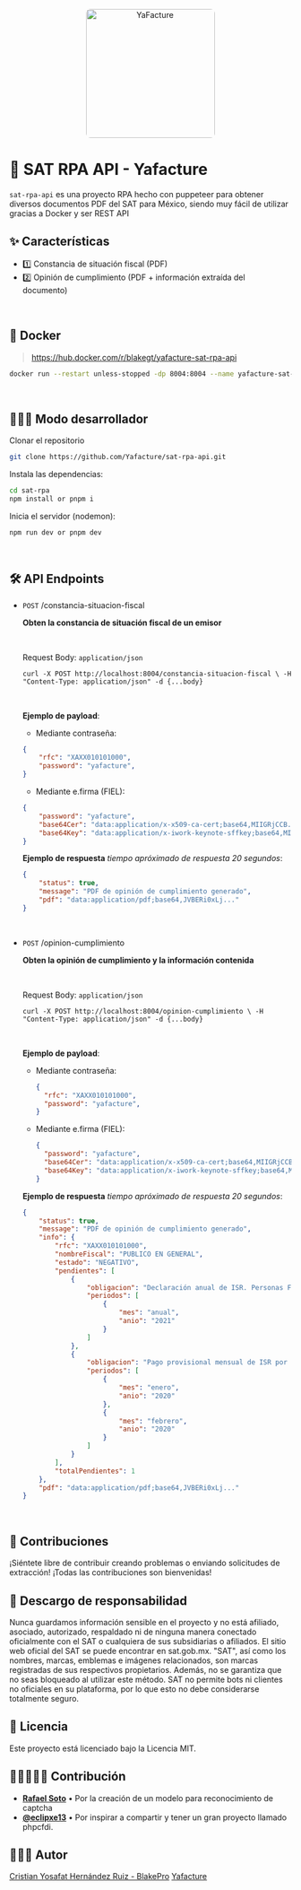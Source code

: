 <p align="center">
  <img width="230" src="https://cdn.yafacture.com/media/yafacture.png" alt="YaFacture" style="border-radius: 8px"/>
</p>

# 📱 SAT RPA API - Yafacture

`sat-rpa-api` es una proyecto RPA hecho con puppeteer para obtener diversos documentos PDF del SAT para México, siendo muy fácil de utilizar gracias a Docker y ser REST API

## ✨ Características

- 1️⃣ Constancia de situación fiscal (PDF)
- 2️⃣ Opinión de cumplimiento (PDF + información extraída del documento)

<br/>

## 🐳 Docker

> https://hub.docker.com/r/blakegt/yafacture-sat-rpa-api

```bash
docker run --restart unless-stopped -dp 8004:8004 --name yafacture-sat-rpa-api yafacture-sat-rpa-api:latest
```

<br/>

## 👨🏻‍💻 Modo desarrollador

Clonar el repositorio

```bash
git clone https://github.com/Yafacture/sat-rpa-api.git
```

Instala las dependencias:

```bash
cd sat-rpa
npm install or pnpm i
```

Inicia el servidor (nodemon):

```bash
npm run dev or pnpm dev
```

<br/>

## 🛠️ API Endpoints

- `POST` /constancia-situacion-fiscal
 
    **Obten la constancia de situación fiscal de un emisor**

    <br/>

    Request Body: `application/json`

    `curl -X POST http://localhost:8004/constancia-situacion-fiscal \
    -H "Content-Type: application/json" -d {...body}`

    <br/>
    
    **Ejemplo de payload**:

    - Mediante contraseña:
    
    ```json
    {
        "rfc": "XAXX010101000",
        "password": "yafacture",
    }
    ```
    
    - Mediante e.firma (FIEL):
    
    ```json
    {
        "password": "yafacture",
        "base64Cer": "data:application/x-x509-ca-cert;base64,MIIGRjCCB...",
        "base64Key": "data:application/x-iwork-keynote-sffkey;base64,MIIGRjCCB..."
    }
    ```
    
    **Ejemplo de respuesta** _tiempo apróximado de respuesta 20 segundos_:

    ```json
    {
        "status": true,
        "message": "PDF de opinión de cumplimiento generado",
        "pdf": "data:application/pdf;base64,JVBERi0xLj..."
    }
    ```
    <br/>

- `POST` /opinion-cumplimiento
 
    **Obten la opinión de cumplimiento y la información contenida**

    <br/>

    Request Body: `application/json`

    `curl -X POST http://localhost:8004/opinion-cumplimiento \
    -H "Content-Type: application/json" -d {...body}`

    <br/>
    
    **Ejemplo de payload**:

    - Mediante contraseña:
    
      ```json
      {
        "rfc": "XAXX010101000",
        "password": "yafacture",
      }
      ```
    
    - Mediante e.firma (FIEL):
    
      ```json
      {
        "password": "yafacture",
        "base64Cer": "data:application/x-x509-ca-cert;base64,MIIGRjCCB...",
        "base64Key": "data:application/x-iwork-keynote-sffkey;base64,MIIGRjCCB..."
      }
      ```
    
    **Ejemplo de respuesta** _tiempo apróximado de respuesta 20 segundos_:

    ```json
    {
        "status": true,
        "message": "PDF de opinión de cumplimiento generado",
        "info": {
            "rfc": "XAXX010101000",
            "nombreFiscal": "PUBLICO EN GENERAL",
            "estado": "NEGATIVO",
            "pendientes": [
                {
                    "obligacion": "Declaración anual de ISR. Personas Físicas.",
                    "periodos": [
                        {
                            "mes": "anual",
                            "anio": "2021"
                        }
                    ]
                },
                {
                    "obligacion": "Pago provisional mensual de ISR por servicios profesionales. Régimen de Actividades Empresariales y Profesionales",
                    "periodos": [
                        {
                            "mes": "enero",
                            "anio": "2020"
                        },
                        {
                            "mes": "febrero",
                            "anio": "2020"
                        }
                    ]
                }
            ],
            "totalPendientes": 1
        },
        "pdf": "data:application/pdf;base64,JVBERi0xLj..."
    }
    ```
<br/>

## 🤝 Contribuciones

¡Siéntete libre de contribuir creando problemas o enviando solicitudes de extracción! ¡Todas las contribuciones son bienvenidas!

## 🤝 Descargo de responsabilidad

Nunca guardamos información sensible en el proyecto y no está afiliado, asociado, autorizado, respaldado ni de ninguna manera conectado oficialmente con el SAT o cualquiera de sus subsidiarias o afiliados. El sitio web oficial del SAT se puede encontrar en sat.gob.mx. "SAT", así como los nombres, marcas, emblemas e imágenes relacionados, son marcas registradas de sus respectivos propietarios. Además, no se garantiza que no seas bloqueado al utilizar este método. SAT no permite bots ni clientes no oficiales en su plataforma, por lo que esto no debe considerarse totalmente seguro.


## 📜 Licencia

Este proyecto está licenciado bajo la Licencia MIT.

## 🧑🏻‍🤝‍🧑🏻 Contribución

- **[Rafael Soto](https://github.com/BoxFactura/sat-captcha-ai-model)** • Por la creación de un modelo para reconocimiento de captcha
- **[@eclipxe13](https://github.com/eclipxe13/)** • Por inspirar a compartir y tener un gran proyecto llamado phpcfdi.

## 👨🏻‍💻 Autor

[Cristian Yosafat Hernández Ruiz - BlakePro](https://github.com/blakepro)
[Yafacture](https://github.com/YaFacture)